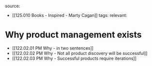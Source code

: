 source: 
- [[125.010 Books - Inspired - Marty Cagan]]
tags:
relevant:

# Why product management exists

- [[122.02.01 PM Why - in two sentences]]
- [[122.02.02 PM Why - Not all product discovery will be successful]]
- [[122.02.03 PM Why - Successful products require iterations]]
